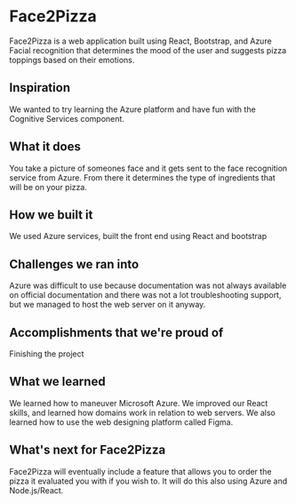 # Face2Pizza 

Face2Pizza is a web application built using React, Bootstrap, and Azure Facial recognition that determines the mood of the user and suggests pizza toppings based on their emotions.

## Inspiration
We wanted to try learning the Azure platform and have fun with the Cognitive Services component.

## What it does
You take a picture of someones face and it gets sent to the face recognition service from Azure. From there it determines the type of ingredients that will be on your pizza.

## How we built it
We used Azure services, built the front end using React and bootstrap 

## Challenges we ran into
Azure was difficult to use because documentation was not always available on official documentation and there was not a lot troubleshooting support, but we managed to host the web server on it anyway. 

## Accomplishments that we're proud of
Finishing the project 

## What we learned
We learned how to maneuver Microsoft Azure. We improved our React skills, and learned how domains work in relation to web servers. We also learned how to use the web designing platform called Figma.

## What's next for Face2Pizza
Face2Pizza will eventually include a feature that allows you to order the pizza it evaluated you with if you wish to. It will do this also using Azure and Node.js/React.
